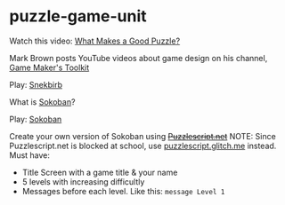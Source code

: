 # puzzle-game-unit

Watch this video: [What Makes a Good Puzzle?](https://www.youtube.com/watch?v=zsjC6fa_YBg&list=PLc38fcMFcV_s7Lf6xbeRfWYRt7-Vmi_X9&t=0s&index=2)

Mark Brown posts YouTube videos about game design on his channel, [Game Maker's Toolkit](https://www.youtube.com/playlist?list=PLc38fcMFcV_s7Lf6xbeRfWYRt7-Vmi_X9)

Play: [Snekbirb](https://snekbirb.glitch.me/)

What is [Sokoban](https://en.wikipedia.org/wiki/Sokoban)?

Play: [Sokoban](https://sokoban.info/)

Create your own version of Sokoban using ~~[Puzzlescript.net](https://www.puzzlescript.net/)~~ NOTE: Since Puzzlescript.net is blocked at school, use [puzzlescript.glitch.me](puzzlescript.glitch.me) instead.
Must have:
* Title Screen with a game title & your name 
* 5 levels with increasing difficultly
* Messages before each level. Like this: `message Level 1`
